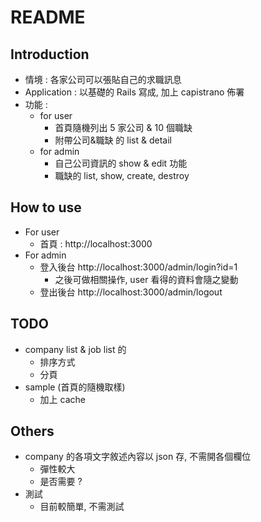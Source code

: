 # README
  
## Introduction
* 情境 : 各家公司可以張貼自己的求職訊息
* Application : 以基礎的 Rails 寫成, 加上 capistrano 佈署
* 功能 : 
  * for user
    * 首頁隨機列出 5 家公司 & 10 個職缺
    * 附帶公司&職缺 的 list & detail
  * for admin
    * 自己公司資訊的 show & edit 功能
    * 職缺的 list, show, create, destroy 


## How to use
* For user
  * 首頁 : http://localhost:3000
* For admin
  * 登入後台 http://localhost:3000/admin/login?id=1
    * 之後可做相關操作, user 看得的資料會隨之變動
  * 登出後台 http://localhost:3000/admin/logout

## TODO
* company list & job list 的
  * 排序方式
  * 分頁
* sample (首頁的隨機取樣)
  * 加上 cache

## Others
* company 的各項文字敘述內容以 json 存, 不需開各個欄位
  * 彈性較大
  * 是否需要 ?
* 測試
  * 目前較簡單, 不需測試